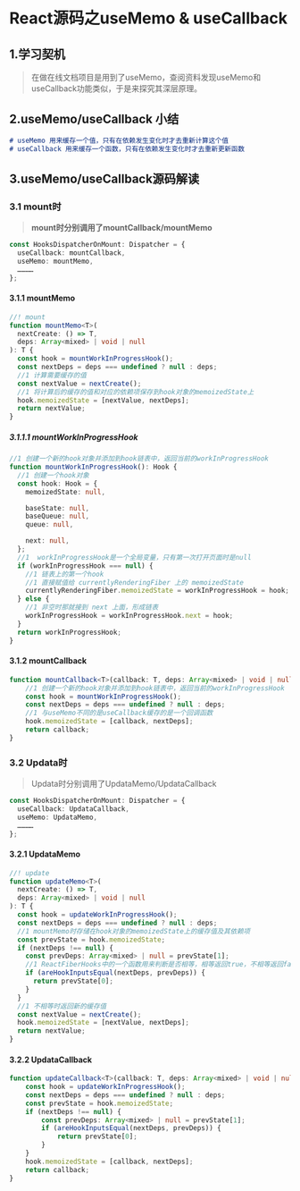 # React源码之useMemo & useCallback

## 1.学习契机

> 在做在线文档项目是用到了useMemo，查阅资料发现useMemo和useCallback功能类似，于是来探究其深层原理。



## 2.useMemo/useCallback 小结

```markdown
# useMemo 用来缓存一个值，只有在依赖发生变化时才去重新计算这个值
# useCallback 用来缓存一个函数，只有在依赖发生变化时才去重新更新函数
```



## 3.useMemo/useCallback源码解读

### 3.1 mount时

>  **mount时分别调用了mountCallback/mountMemo**

```typescript
const HooksDispatcherOnMount: Dispatcher = {
  useCallback: mountCallback,
  useMemo: mountMemo,
  …………
};
```

#### 3.1.1 mountMemo

```typescript
//! mount
function mountMemo<T>(
  nextCreate: () => T,
  deps: Array<mixed> | void | null
): T {
  const hook = mountWorkInProgressHook();
  const nextDeps = deps === undefined ? null : deps;
  //1 计算需要缓存的值
  const nextValue = nextCreate();
  //1 将计算后的缓存的值和对应的依赖项保存到hook对象的memoizedState上
  hook.memoizedState = [nextValue, nextDeps];
  return nextValue;
}
```

##### 3.1.1.1 mountWorkInProgressHook

```typescript
//1 创建一个新的hook对象并添加到hook链表中，返回当前的workInProgressHook
function mountWorkInProgressHook(): Hook {
  //1 创建一个hook对象
  const hook: Hook = {
    memoizedState: null,

    baseState: null,
    baseQueue: null,
    queue: null,

    next: null,
  };
  //1  workInProgressHook是一个全局变量，只有第一次打开页面时是null
  if (workInProgressHook === null) {
    //1 链表上的第一个hook
    //1 直接赋值给 currentlyRenderingFiber 上的 memoizedState
    currentlyRenderingFiber.memoizedState = workInProgressHook = hook;
  } else {
    //1 非空时那就接到 next 上面，形成链表
    workInProgressHook = workInProgressHook.next = hook;
  }
  return workInProgressHook;
}
```

#### 3.1.2  mountCallback

```typescript
function mountCallback<T>(callback: T, deps: Array<mixed> | void | null): T {
    //1 创建一个新的hook对象并添加到hook链表中，返回当前的workInProgressHook
    const hook = mountWorkInProgressHook();
    const nextDeps = deps === undefined ? null : deps;
    //1 与useMemo不同的是useCallback缓存的是一个回调函数
    hook.memoizedState = [callback, nextDeps];
    return callback;
}
```



### 3.2 Updata时

> Updata时分别调用了UpdataMemo/UpdataCallback

```typescript
const HooksDispatcherOnMount: Dispatcher = {
  useCallback: UpdataCallback,
  useMemo: UpdataMemo,
  …………
};
```

#### 3.2.1  UpdataMemo

```typescript
//! update
function updateMemo<T>(
  nextCreate: () => T,
  deps: Array<mixed> | void | null
): T {
  const hook = updateWorkInProgressHook();
  const nextDeps = deps === undefined ? null : deps;
  //1 mountMemo时存储在hook对象的memoizedState上的缓存值及其依赖项
  const prevState = hook.memoizedState;
  if (nextDeps !== null) {
    const prevDeps: Array<mixed> | null = prevState[1];
    //1 ReactFiberHooks中的一个函数用来判断是否相等，相等返回true，不相等返回false
    if (areHookInputsEqual(nextDeps, prevDeps)) {
      return prevState[0];
    }
  }
  //1 不相等时返回新的缓存值
  const nextValue = nextCreate();
  hook.memoizedState = [nextValue, nextDeps];
  return nextValue;
}
```

#### 3.2.2  UpdataCallback

```typescript
function updateCallback<T>(callback: T, deps: Array<mixed> | void | null): T {
    const hook = updateWorkInProgressHook();
    const nextDeps = deps === undefined ? null : deps;
    const prevState = hook.memoizedState;
    if (nextDeps !== null) {
        const prevDeps: Array<mixed> | null = prevState[1];
        if (areHookInputsEqual(nextDeps, prevDeps)) {
            return prevState[0];
        }
    }
    hook.memoizedState = [callback, nextDeps];
    return callback;
}
```









